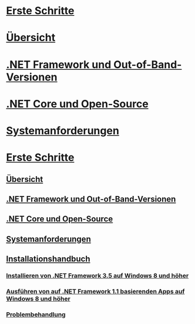 # [Erste Schritte](index.md)
# [Übersicht](overview.md)
# [.NET Framework und Out-of-Band-Versionen](the-net-framework-and-out-of-band-releases.md)
# [.NET Core und Open-Source](net-core-and-open-source.md)
# [Systemanforderungen](system-requirements.md)
# [Erste Schritte](index.md)
## [Übersicht](overview.md)
## [.NET Framework und Out-of-Band-Versionen](the-net-framework-and-out-of-band-releases.md)
## [.NET Core und Open-Source](net-core-and-open-source.md)
## [Systemanforderungen](system-requirements.md)
## [Installationshandbuch](guide-for-developers.md)
### [Installieren von .NET Framework 3.5 auf Windows 8 und höher](net-framework-3-5-on-windows-8-plus.md)
### [Ausführen von auf .NET Framework 1.1 basierenden Apps auf Windows 8 und höher](run-net-framework-1-1-apps.md)
### [Problembehandlung](troubleshoot-blocked-installations-and-uninstallations.md)
